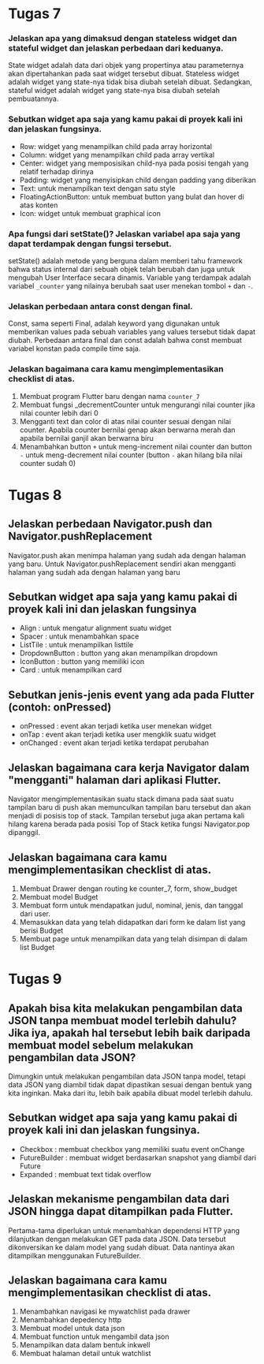 # Tugas 7

### Jelaskan apa yang dimaksud dengan stateless widget dan stateful widget dan jelaskan perbedaan dari keduanya.
State widget adalah data dari objek yang propertinya atau parameternya akan dipertahankan pada saat widget tersebut dibuat.
Stateless widget adalah widget yang state-nya tidak bisa diubah setelah dibuat. Sedangkan, stateful widget adalah widget yang state-nya bisa diubah setelah pembuatannya. 

### Sebutkan widget apa saja yang kamu pakai di proyek kali ini dan jelaskan fungsinya.
* Row: widget yang menampilkan child pada array horizontal
* Column: widget yang menampilkan child pada array vertikal
* Center: widget yang memposisikan child-nya pada posisi tengah yang relatif terhadap dirinya 
* Padding: widget yang menyisipkan child dengan padding yang diberikan
* Text: untuk menampilkan text dengan satu style
* FloatingActionButton: untuk membuat button yang bulat dan hover di atas konten
* Icon: widget untuk membuat graphical icon

### Apa fungsi dari setState()? Jelaskan variabel apa saja yang dapat terdampak dengan fungsi tersebut.
setState() adalah metode yang berguna dalam memberi tahu framework bahwa status internal dari sebuah objek telah berubah dan juga untuk mengubah User Interface secara dinamis. Variable yang terdampak adalah variabel `_counter` yang nilainya berubah saat user menekan tombol `+` dan `-`.

### Jelaskan perbedaan antara const dengan final.
Const, sama seperti Final, adalah keyword yang digunakan untuk memberikan values pada sebuah variables yang values tersebut tidak dapat diubah. Perbedaan antara final dan const adalah bahwa const membuat variabel konstan pada compile time saja.
 
### Jelaskan bagaimana cara kamu mengimplementasikan checklist di atas.
1. Membuat program Flutter baru dengan nama `counter_7`
2. Membuat fungsi _decrementCounter untuk mengurangi nilai counter jika nilai counter lebih dari 0
3. Mengganti text dan color di atas nilai counter sesuai dengan nilai counter. Apabila counter bernilai genap akan berwarna merah dan apabila bernilai ganjil akan berwarna biru
4. Menambahkan button `+` untuk meng-increment nilai counter dan button `-` untuk meng-decrement nilai counter (button `-` akan hilang bila nilai counter sudah 0)

# Tugas 8

## Jelaskan perbedaan Navigator.push dan Navigator.pushReplacement
Navigator.push akan menimpa halaman yang sudah ada dengan halaman yang baru. Untuk Navigator.pushReplacement sendiri akan mengganti halaman yang sudah ada dengan halaman yang baru

## Sebutkan widget apa saja yang kamu pakai di proyek kali ini dan jelaskan fungsinya
* Align : untuk mengatur alignment suatu widget
* Spacer : untuk menambahkan space
* ListTile : untuk menampilkan listtile
* DropdownButton : button yang akan menampilkan dropdown
* IconButton : button yang memiliki icon
* Card : untuk menampilkan card

## Sebutkan jenis-jenis event yang ada pada Flutter (contoh: onPressed)
* onPressed : event akan terjadi ketika user menekan widget
* onTap : event akan terjadi ketika user mengklik suatu widget
* onChanged : event akan terjadi ketika terdapat perubahan

## Jelaskan bagaimana cara kerja Navigator dalam "mengganti" halaman dari aplikasi Flutter.
Navigator mengimplementasikan suatu stack dimana pada saat suatu tampilan baru di push akan memunculkan tampilan baru tersebut dan akan menjadi di posisis top of stack. Tampilan tersebut juga akan pertama kali hilang karena berada pada posisi Top of Stack ketika fungsi Navigator.pop dipanggil.

## Jelaskan bagaimana cara kamu mengimplementasikan checklist di atas.
1. Membuat Drawer dengan routing ke counter_7, form, show_budget
2. Membuat model Budget
3. Membuat form untuk mendapatkan judul, nominal, jenis, dan tanggal dari user.
4. Memasukkan data yang telah didapatkan dari form ke dalam list yang berisi Budget
5. Membuat page untuk menampilkan data yang telah disimpan di dalam list Budget

# Tugas 9

## Apakah bisa kita melakukan pengambilan data JSON tanpa membuat model terlebih dahulu? Jika iya, apakah hal tersebut lebih baik daripada membuat model sebelum melakukan pengambilan data JSON?
Dimungkin untuk melakukan pengambilan data JSON tanpa model, tetapi data JSON yang diambil tidak dapat dipastikan sesuai dengan bentuk yang kita inginkan. Maka dari itu, lebih baik apabila dibuat model terlebih dahulu.

## Sebutkan widget apa saja yang kamu pakai di proyek kali ini dan jelaskan fungsinya.
* Checkbox : membuat checkbox yang memiliki suatu event onChange
* FutureBuilder : membuat widget berdasarkan snapshot yang diambil dari Future
* Expanded : membuat text tidak overflow

## Jelaskan mekanisme pengambilan data dari JSON hingga dapat ditampilkan pada Flutter.
Pertama-tama diperlukan untuk menambahkan dependensi HTTP yang dilanjutkan dengan melakukan GET pada data JSON. Data tersebut dikonversikan ke dalam model yang sudah dibuat. Data nantinya akan ditampilkan menggunakan FutureBuilder.

## Jelaskan bagaimana cara kamu mengimplementasikan checklist di atas.
1. Menambahkan navigasi ke mywatchlist pada drawer
2. Menambahkan depedency http
3. Membuat model untuk data json
4. Membuat function untuk mengambil data json
5. Menampilkan data dalam bentuk inkwell
6. Membuat halaman detail untuk watchlist
